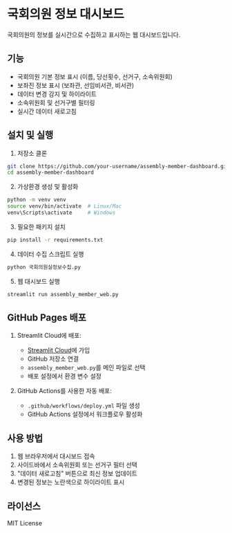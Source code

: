 # 국회의원 정보 대시보드

국회의원의 정보를 실시간으로 수집하고 표시하는 웹 대시보드입니다.

## 기능

- 국회의원 기본 정보 표시 (이름, 당선횟수, 선거구, 소속위원회)
- 보좌진 정보 표시 (보좌관, 선임비서관, 비서관)
- 데이터 변경 감지 및 하이라이트
- 소속위원회 및 선거구별 필터링
- 실시간 데이터 새로고침

## 설치 및 실행

1. 저장소 클론
```bash
git clone https://github.com/your-username/assembly-member-dashboard.git
cd assembly-member-dashboard
```

2. 가상환경 생성 및 활성화
```bash
python -m venv venv
source venv/bin/activate  # Linux/Mac
venv\Scripts\activate     # Windows
```

3. 필요한 패키지 설치
```bash
pip install -r requirements.txt
```

4. 데이터 수집 스크립트 실행
```bash
python 국회의원실정보수집.py
```

5. 웹 대시보드 실행
```bash
streamlit run assembly_member_web.py
```

## GitHub Pages 배포

1. Streamlit Cloud에 배포:
   - [Streamlit Cloud](https://streamlit.io/cloud)에 가입
   - GitHub 저장소 연결
   - `assembly_member_web.py`를 메인 파일로 선택
   - 배포 설정에서 환경 변수 설정

2. GitHub Actions를 사용한 자동 배포:
   - `.github/workflows/deploy.yml` 파일 생성
   - GitHub Actions 설정에서 워크플로우 활성화

## 사용 방법

1. 웹 브라우저에서 대시보드 접속
2. 사이드바에서 소속위원회 또는 선거구 필터 선택
3. "데이터 새로고침" 버튼으로 최신 정보 업데이트
4. 변경된 정보는 노란색으로 하이라이트 표시

## 라이선스

MIT License 